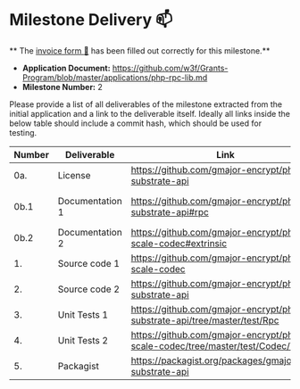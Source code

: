 # Milestone Delivery :mailbox:

**
The [invoice form :pencil:](https://docs.google.com/forms/d/e/1FAIpQLSfmNYaoCgrxyhzgoKQ0ynQvnNRoTmgApz9NrMp-hd8mhIiO0A/viewform)
has been filled out correctly for this milestone.**

* **Application Document:** https://github.com/w3f/Grants-Program/blob/master/applications/php-rpc-lib.md
* **Milestone Number:** 2

Please provide a list of all deliverables of the milestone extracted from the initial application and a link to the
deliverable itself. Ideally all links inside the below table should include a commit hash, which should be used for
testing.

| Number | Deliverable     | Link                                                                          | Notes                 |
|--------|-----------------|-------------------------------------------------------------------------------|-----------------------|
| 0a.    | License         | https://github.com/gmajor-encrypt/php-substrate-api                           | MIT license           |
| 0b.1   | Documentation 1 | https://github.com/gmajor-encrypt/php-substrate-api#rpc                       | Signed Extrinsic send |
| 0b.2   | Documentation 2 | https://github.com/gmajor-encrypt/php-scale-codec#extrinsic                   | Extrinsic encode      |
| 1.     | Source code 1   | https://github.com/gmajor-encrypt/php-scale-codec                             | Codec                 |
| 2.     | Source code 2   | https://github.com/gmajor-encrypt/php-substrate-api                           | RPC Lib               |
| 3.     | Unit Tests 1    | https://github.com/gmajor-encrypt/php-substrate-api/tree/master/test/Rpc      | make test             |
| 4.     | Unit Tests 2    | https://github.com/gmajor-encrypt/php-scale-codec/tree/master/test/Codec/Test | make test             |
| 5.     | Packagist       | https://packagist.org/packages/gmajor/php-substrate-api                       | Packagist             |
